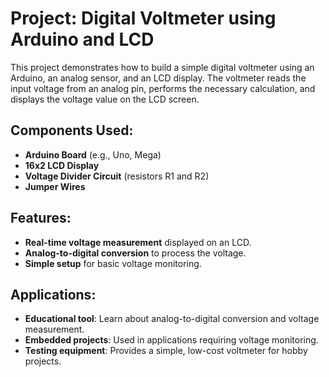 # Project: Digital Voltmeter using Arduino and LCD

This project demonstrates how to build a simple digital voltmeter using an Arduino, an analog sensor, and an LCD display. The voltmeter reads the input voltage from an analog pin, performs the necessary calculation, and displays the voltage value on the LCD screen. 

## Components Used:
- **Arduino Board** (e.g., Uno, Mega)
- **16x2 LCD Display**
- **Voltage Divider Circuit** (resistors R1 and R2)
- **Jumper Wires**

## Features:
- **Real-time voltage measurement** displayed on an LCD.
- **Analog-to-digital conversion** to process the voltage.
- **Simple setup** for basic voltage monitoring.

## Applications:
- **Educational tool**: Learn about analog-to-digital conversion and voltage measurement.
- **Embedded projects**: Used in applications requiring voltage monitoring.
- **Testing equipment**: Provides a simple, low-cost voltmeter for hobby projects.
